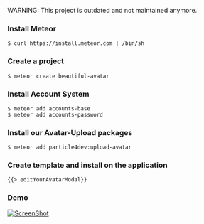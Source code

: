 WARNING: This project is outdated and not maintained anymore.

### Install Meteor
    $ curl https://install.meteor.com | /bin/sh

### Create a project
    $ meteor create beautiful-avatar

### Install Account System
    $ meteor add accounts-base
    $ meteor add accounts-password

### Install our Avatar-Upload packages
    $ meteor add particle4dev:upload-avatar

### Create template and install on the application
    {{> editYourAvatarModal}}

### Demo

[![ScreenShot](https://i1.ytimg.com/vi/GSaJPWG3vY8/mqdefault.jpg)](http://youtu.be/GSaJPWG3vY8)

